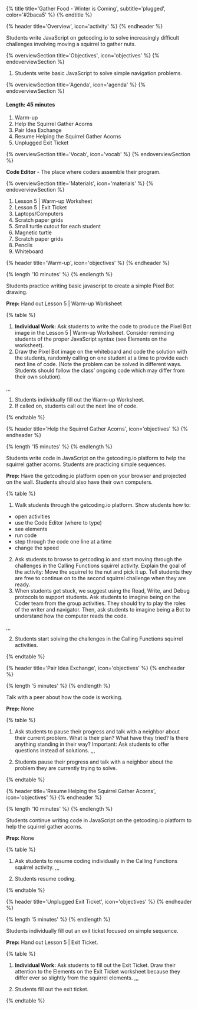 {% title title='Gather Food - Winter is Coming', subtitle='plugged', color='#2baca5' %}
{% endtitle %}

{% header title='Overview', icon='activity' %}
{% endheader %}

Students write JavaScript on getcoding.io to solve increasingly difficult challenges involving moving a squirrel to gather nuts.

{% overviewSection title='Objectives', icon='objectives' %}
{% endoverviewSection %}

1. Students write basic JavaScript to solve simple navigation problems.

{% overviewSection title='Agenda', icon='agenda' %}
{% endoverviewSection %}

#### Length: 45 minutes

1. Warm-up
2. Help the Squirrel Gather Acorns
3. Pair Idea Exchange
4. Resume Helping the Squirrel Gather Acorns
5. Unplugged Exit Ticket

{% overviewSection title='Vocab', icon='vocab' %}
{% endoverviewSection %}

**Code Editor** - The place where coders assemble their program.

{% overviewSection title='Materials', icon='materials' %}
{% endoverviewSection %}

1. Lesson 5 | Warm-up Worksheet
2. Lesson 5 | Exit Ticket
3. Laptops/Computers
4. Scratch paper grids
5. Small turtle cutout for each student
6. Magnetic turtle
7. Scratch paper grids
5. Pencils
9. Whiteboard

{% header title='Warm-up', icon='objectives' %}
{% endheader %}

{% length '10 minutes' %}
{% endlength %}

Students practice writing basic javascript to create a simple Pixel Bot drawing.

**Prep:** Hand out Lesson 5 | Warm-up Worksheet

{% table %}

1) **Individual Work:** Ask students to write the code to produce the Pixel Bot image in the Lesson 5 | Warm-up Worksheet. Consider reminding students of the proper JavaScript syntax (see Elements on the worksheet).
2) Draw the Pixel Bot image on the whiteboard and code the solution with the students, randomly calling on one student at a time to provide each next line of code. (Note the problem can be solved in different ways. Students should follow the class’ ongoing code which may differ from their own solution).

,,,

1) Students individually fill out the Warm-up Worksheet.
2) If called on, students call out the next line of code.

{% endtable %}

{% header title='Help the Squirrel Gather Acorns', icon='objectives' %}
{% endheader %}

{% length '15 minutes' %}
{% endlength %}

Students write code in JavaScript on the getcoding.io platform to help the squirrel gather acorns. Students are practicing simple sequences.

**Prep:** Have the getcoding.io platform open on your browser and projected on the wall. Students should also have their own computers.

{% table %}

1) Walk students through the getcoding.io platform. Show students how to:
  - open activities
  - use the Code Editor (where to type)
  - see elements
  - run code
  - step through the code one line at a time
  - change the speed
2) Ask students to browse to getcoding.io and start moving through the challenges in the Calling Functions squirrel activity.  Explain the goal of the activity: Move the squirrel to the nut and pick it up. Tell students they are free to continue on to the second squirrel challenge when they are ready.
3) When students get stuck, we suggest using the Read, Write, and Debug protocols to support students. Ask students to imagine being on the Coder team from the group activities. They should try to play the roles of the writer and navigator. Then, ask students to imagine being a Bot to understand how the computer reads the code.

,,,

2) Students start solving the challenges in the Calling Functions squirrel activities.

{% endtable %}


{% header title='Pair Idea Exchange', icon='objectives' %}
{% endheader %}

{% length '5 minutes' %}
{% endlength %}

Talk with a peer about how the code is working.

**Prep:** None

{% table %}

1) Ask students to pause their progress and talk with a neighbor about their current problem. What is their plan? What have they tried? Is there anything standing in their way? Important: Ask students to offer questions instead of solutions.
,,,

1) Students pause their progress and talk with a neighbor about the problem they are currently trying to solve.

{% endtable %}

{% header title='Resume Helping the Squirrel Gather Acorns', icon='objectives' %}
{% endheader %}

{% length '10 minutes' %}
{% endlength %}

Students continue writing code in JavaScript on the getcoding.io platform to help the squirrel gather acorns.

**Prep:** None

{% table %}

1) Ask students to resume coding individually in the Calling Functions squirrel activity.
,,,

1) Students resume coding.

{% endtable %}


{% header title='Unplugged Exit Ticket', icon='objectives' %}
{% endheader %}

{% length '5 minutes' %}
{% endlength %}

Students individually fill out an exit ticket focused on simple sequence.

**Prep:** Hand out Lesson 5 | Exit Ticket.

{% table %}

1) **Individual Work:** Ask students to fill out the Exit Ticket. Draw their attention to the Elements on the Exit Ticket worksheet because they differ ever so slightly from the squirrel elements.
,,,

1) Students fill out the exit ticket.

{% endtable %}
